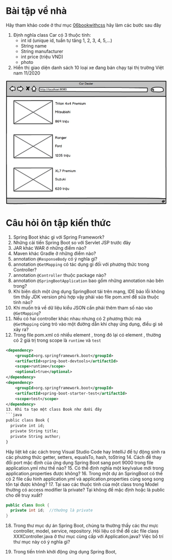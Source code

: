 # Bài tập về nhà

Hãy tham khảo code ở thư mục [06bookwithcss](../06bookwithcss/bookstore) hãy làm các bước sau đây

1. Định nghĩa class Car có 3 thuộc tính:
   - int id (unique id, tuần tự tăng 1, 2, 3, 4, 5,...)
   - String name
   - String manufacturer
   - int price (triệu VND)
   - photo
2. Hiển thị giao diện danh sách 10 loại xe đang bán chạy tại thị trường Việt nam 11/2020
   
![](cardealer.jpg)

# Câu hỏi ôn tập kiến thức
1. Spring Boot khác gì với Spring Framework?
2. Những cải tiến Spring Boot so với Servlet JSP trước đây
3. JAR khác WAR ở những điểm nào?
4. Maven khác Gradle ở những điểm nào?
5. annotation ```@ResponseBody``` có ý nghĩa gì?
6. annotation ```@GetMapping``` có tác dụng gì đối với phương thức trong Controller?
7. annotation ```@Controller``` thuộc package nào?
8. annotation ```@SpringBootApplication``` bao gồm những annotation nào bên trong?
9. Khi biên dịch một ứng dụng SpringBoot tải trên mạng, IDE báo lỗi không tìm thấy JDK version phù hợp vậy phải vào file pom.xml để sửa thuộc tính nào?
10. Khi muốn trả về dữ liệu kiểu JSON cần phải thêm tham số nào vào ```@GetMapping```?
11. Nếu có hai controller khác nhau nhưng có 2 phương thức mà ```@GetMapping``` cùng trỏ vào một đường dẫn khi chạy ứng dụng, điều gì sẽ xảy ra?
12. Trong file pom.xml có nhiều element <dependency>, trong đó lại có element <scope>, thường có 2 giá trị trong scope là ```runtime``` và ```test```
```xml
<dependency>
	<groupId>org.springframework.boot</groupId>
	<artifactId>spring-boot-devtools</artifactId>
	<scope>runtime</scope>
	<optional>true</optional>
</dependency>
<dependency>
	<groupId>org.springframework.boot</groupId>
	<artifactId>spring-boot-starter-test</artifactId>
	<scope>test</scope>
</dependency>
13. Khi ta tạo một class Book như dưới đây
```java
public class Book {
  private int id;
  private String title;
  private String author;
}
```
Hãy liệt kê các cách trong Visual Studio Code hay IntelliJ để tự động sinh ra các phương thức getter, setters, equalsTo, hash, toString
14. Cách để thay đổi port mặc định của ứng dụng Spring Boot sang port 9000 trong file application.yml như thế nào?
15. Có thể định nghĩa một key/value mới trong application.properties được không?
16. Trong một dự án SpringBoot có thể có 2 file cấu hình application.yml và application.properties cùng song song tồn tại được không?
17. Tại sao các thuộc tính của một class trong Model thường có access modifier là private? Tại không để mặc định hoặc là public cho dễ truy xuất?
```java
public class Book {
  private int id;  //thường là private
}
```
18. Trong thư mục dự án Spring Boot, chúng ta thường thấy các thư mực controller, model, service, repository. Hỏi liệu có thể để các file class XXXController.java ở thư mục cùng cấp với Application.java?
Việc bố trí thư mục này có ý nghĩa gì?

19. Trong tiến trình khởi động ứng dụng Spring Boot, 